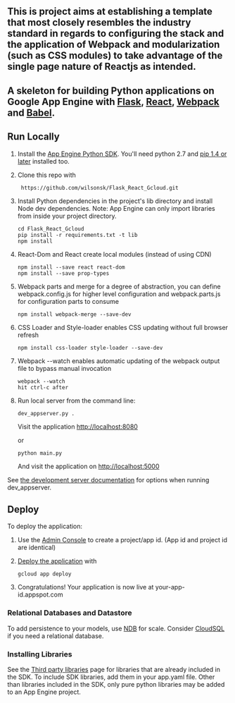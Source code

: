 ## This is project aims at establishing a template that most closely resembles the industry standard in regards to configuring the stack and the application of Webpack and modularization (such as CSS modules) to take advantage of the single page nature of Reactjs as intended. 

## A skeleton for building Python applications on Google App Engine with [Flask](http://flask.pocoo.org), [React](https://facebook.github.io/react/), [Webpack](https://webpack.github.io/) and [Babel](https://babeljs.io/).

## Run Locally
1. Install the [App Engine Python SDK](https://developers.google.com/appengine/downloads).
You'll need python 2.7 and [pip 1.4 or later](http://www.pip-installer.org/en/latest/installing.html) installed too.

2. Clone this repo with

   ```
	https://github.com/wilsonsk/Flask_React_Gcloud.git
   ```
3. Install Python dependencies in the project's lib directory and install Node dev dependencies.
   Note: App Engine can only import libraries from inside your project directory.

   ```
   cd Flask_React_Gcloud
   pip install -r requirements.txt -t lib
   npm install
   ```
   
4. React-Dom and React create local modules (instead of using CDN) 
   ```
   npm install --save react react-dom
   npm install --save prop-types
   ```
5. Webpack parts and merge for a degree of abstraction, you can define webpack.config.js for higher level configuration and webpack.parts.js for configuration parts to consume
   ```
   npm install webpack-merge --save-dev
   ```
6. CSS Loader and Style-loader enables CSS updating without full browser refresh
   ```
   npm install css-loader style-loader --save-dev
   ```
7. Webpack --watch enables automatic updating of the webpack output file to bypass manual invocation
   ```
   webpack --watch
   hit ctrl-c after
   ```
   
8. Run local server from the command line:

   ```
   dev_appserver.py .
   ```
   Visit the application [http://localhost:8080](http://localhost:8080)

   or

   ```
   python main.py
   ```
   And visit the application on [http://localhost:5000](http://localhost:5000)


See [the development server documentation](https://developers.google.com/appengine/docs/python/tools/devserver)
for options when running dev_appserver.

## Deploy
To deploy the application:

1. Use the [Admin Console](https://appengine.google.com) to create a
   project/app id. (App id and project id are identical)
1. [Deploy the
   application](https://developers.google.com/appengine/docs/python/tools/uploadinganapp) with

   ```
   gcloud app deploy
   ```
1. Congratulations!  Your application is now live at your-app-id.appspot.com

### Relational Databases and Datastore
To add persistence to your models, use
[NDB](https://developers.google.com/appengine/docs/python/ndb/) for
scale.  Consider
[CloudSQL](https://developers.google.com/appengine/docs/python/cloud-sql)
if you need a relational database.

### Installing Libraries
See the [Third party
libraries](https://developers.google.com/appengine/docs/python/tools/libraries27)
page for libraries that are already included in the SDK.  To include SDK
libraries, add them in your app.yaml file. Other than libraries included in
the SDK, only pure python libraries may be added to an App Engine project.


